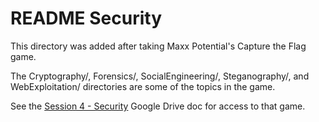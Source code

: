 # README Security

This directory was added after taking Maxx Potential's Capture the Flag game. 

The Cryptography/, Forensics/, SocialEngineering/, Steganography/, and WebExploitation/ directories are some of the topics in the game.

See the [Session 4 - Security](https://docs.google.com/document/d/12N943Vb310FQrw9ChD23I8gnS_vqZ9-RwC_cHW1S5U4/edit) Google Drive doc for access to that game.